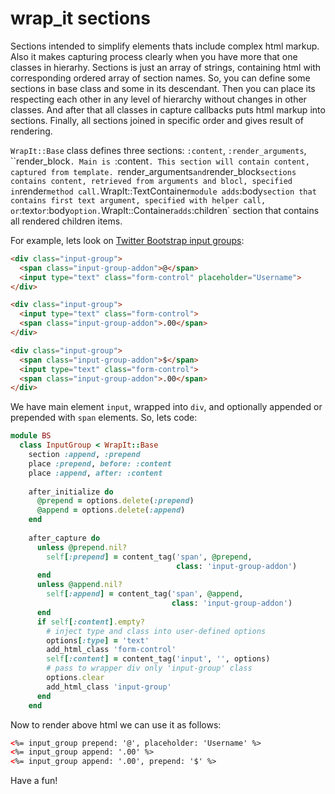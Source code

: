 # wrap_it sections

Sections intended to simplify elements thats include complex html markup. Also it makes capturing process clearly when you have more that one classes in hierarhy. Sections is just an array of strings, containing html with corresponding ordered array of section names. So, you can define some sections in base class and some in its descendant. Then you can place its respecting each other in any level of hierarchy without changes in other classes. And after that all classes in capture callbacks puts html markup into sections. Finally, all sections joined in specific order and gives result of rendering.

`WrapIt::Base` class defines three sections: `:content`, `:render_arguments`, ``render_block`. Main is `:content`. This section will contain content, captured from template. `render_arguments` and `render_block` sections contains content, retrieved from arguments and blocl, specified in `render` method call. `WrapIt::TextContainer` module adds `:body` section that contains first text argument, specified with helper call, or `:text` or `:body` option. `WrapIt::Container` adds `:children` section that contains all rendered children items.

For example, lets look on [Twitter Bootstrap input groups](http://getbootstrap.com/components/#input-groups-basic):

```html
<div class="input-group">
  <span class="input-group-addon">@</span>
  <input type="text" class="form-control" placeholder="Username">
</div>

<div class="input-group">
  <input type="text" class="form-control">
  <span class="input-group-addon">.00</span>
</div>

<div class="input-group">
  <span class="input-group-addon">$</span>
  <input type="text" class="form-control">
  <span class="input-group-addon">.00</span>
</div>
```

We have main element `input`, wrapped into `div`, and optionally appended or prepended with `span` elements. So, lets code:

```ruby
module BS
  class InputGroup < WrapIt::Base
    section :append, :prepend
    place :prepend, before: :content
    place :append, after: :content
 
    after_initialize do
      @prepend = options.delete(:prepend)
      @append = options.delete(:append)
    end
 
    after_capture do
      unless @prepend.nil?
        self[:prepend] = content_tag('span', @prepend,
                                     class: 'input-group-addon')
      end
      unless @append.nil?
        self[:append] = content_tag('span', @append,
                                    class: 'input-group-addon')
      end
      if self[:content].empty?
        # inject type and class into user-defined options
        options[:type] = 'text'
        add_html_class 'form-control'
        self[:content] = content_tag('input', '', options)
        # pass to wrapper div only 'input-group' class
        options.clear
        add_html_class 'input-group'
      end
    end
```

Now to render above html we can use it as follows:

```html
<%= input_group prepend: '@', placeholder: 'Username' %>
<%= input_group append: '.00' %>
<%= input_group append: '.00', prepend: '$' %>
```

Have a fun!
